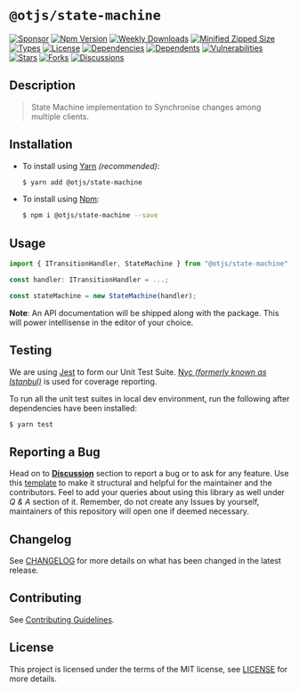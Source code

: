# `@otjs/state-machine`

[![Sponsor](https://img.shields.io/badge/sponsor-30363D?style=for-the-badge&logo=GitHub-Sponsors&logoColor=#white)](https://github.com/sponsors/0xTheProDev)
[![Npm Version](https://img.shields.io/npm/v/@otjs/state-machine?style=for-the-badge)](https://www.npmjs.com/package/@otjs/state-machine)
[![Weekly Downloads](https://img.shields.io/npm/dw/@otjs/state-machine?style=for-the-badge)](https://www.npmjs.com/package/@otjs/state-machine)
[![Minified Zipped Size](https://img.shields.io/bundlephobia/minzip/@otjs/state-machine?style=for-the-badge)](https://www.npmjs.com/package/@otjs/state-machine)
[![Types](https://img.shields.io/npm/types/@otjs/state-machine?style=for-the-badge)](https://www.npmjs.com/package/@otjs/state-machine)
[![License](https://img.shields.io/npm/l/@otjs/state-machine?style=for-the-badge)](https://github.com/0xTheProDev/Operational-Transformation/blob/main/packages/state-machine/LICENSE)
[![Dependencies](https://img.shields.io/librariesio/release/npm/@otjs/state-machine?style=for-the-badge)](https://www.npmjs.com/package/@otjs/state-machine)
[![Dependents](https://img.shields.io/librariesio/dependents/npm/@otjs/state-machine?style=for-the-badge)](https://www.npmjs.com/package/@otjs/state-machine)
[![Vulnerabilities](https://img.shields.io/snyk/vulnerabilities/npm/@otjs/state-machine?style=for-the-badge)](https://github.com/0xTheProDev/Operational-Transformation/blob/main/.github/SECURITY.md)
[![Stars](https://img.shields.io/github/stars/0xTheProDev/Operational-Transformation?style=for-the-badge)](https://github.com/0xTheProDev/Operational-Transformation/stargazers)
[![Forks](https://img.shields.io/github/forks/0xTheProDev/Operational-Transformation?style=for-the-badge)](https://github.com/0xTheProDev/Operational-Transformation/network/members)
[![Discussions](https://img.shields.io/github/discussions/0xTheProDev/Operational-Transformation?style=for-the-badge)](https://github.com/0xTheProDev/Operational-Transformation/discussions)

## Description

> State Machine implementation to Synchronise changes among multiple clients.

## Installation

- To install using [Yarn](https://yarnpkg.com) _(recommended)_:

  ```sh
  $ yarn add @otjs/state-machine
  ```

- To install using [Npm](https://www.npmjs.com):

  ```sh
  $ npm i @otjs/state-machine --save
  ```

## Usage

```ts
import { ITransitionHandler, StateMachine } from "@otjs/state-machine";

const handler: ITransitionHandler = ...;

const stateMachine = new StateMachine(handler);
```

**Note**: An API documentation will be shipped along with the package. This will power intellisense in the editor of your choice.

## Testing

We are using [Jest](https://jestjs.io) to form our Unit Test Suite. [Nyc _(formerly known as Istanbul)_](https://istanbul.js.org/) is used for coverage reporting.

To run all the unit test suites in local dev environment, run the following after dependencies have been installed:

```sh
$ yarn test
```

## Reporting a Bug

Head on to [**Discussion**](https://github.com/0xTheProDev/Operational-Transformation/discussions) section to report a bug or to ask for any feature. Use this [template](https://github.com/0xTheProDev/Operational-Transformation/discussions/30) to make it structural and helpful for the maintainer and the contributors. Feel to add your queries about using this library as well under _Q & A_ section of it. Remember, do not create any Issues by yourself, maintainers of this repository will open one if deemed necessary.

## Changelog

See [CHANGELOG](https://github.com/0xTheProDev/Operational-Transformation/blob/main/CHANGELOG.md) for more details on what has been changed in the latest release.

## Contributing

See [Contributing Guidelines](https://github.com/0xTheProDev/Operational-Transformation/blob/main/.github/CONTRIBUTING.md).

## License

This project is licensed under the terms of the MIT license, see [LICENSE](https://github.com/0xTheProDev/Operational-Transformation/blob/main/packages/state-machine/LICENSE) for more details.
